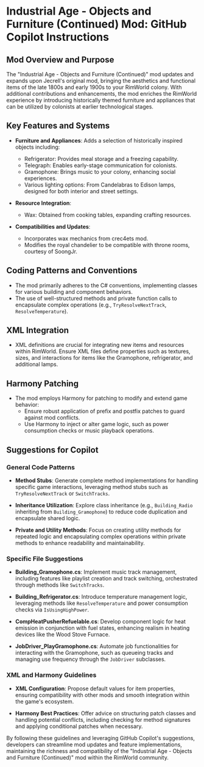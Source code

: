 # Industrial Age - Objects and Furniture (Continued) Mod: GitHub Copilot Instructions

## Mod Overview and Purpose

The "Industrial Age - Objects and Furniture (Continued)" mod updates and expands upon Jecrell's original mod, bringing the aesthetics and functional items of the late 1800s and early 1900s to your RimWorld colony. With additional contributions and enhancements, the mod enriches the RimWorld experience by introducing historically themed furniture and appliances that can be utilized by colonists at earlier technological stages.

## Key Features and Systems

- **Furniture and Appliances**: Adds a selection of historically inspired objects including:
  - Refrigerator: Provides meal storage and a freezing capability.
  - Telegraph: Enables early-stage communication for colonists.
  - Gramophone: Brings music to your colony, enhancing social experiences.
  - Various lighting options: From Candelabras to Edison lamps, designed for both interior and street settings.

- **Resource Integration**: 
  - Wax: Obtained from cooking tables, expanding crafting resources.

- **Compatibilities and Updates**:
  - Incorporates wax mechanics from crec4ets mod.
  - Modifies the royal chandelier to be compatible with throne rooms, courtesy of SoongJr.

## Coding Patterns and Conventions

- The mod primarily adheres to the C# conventions, implementing classes for various building and component behaviors.
- The use of well-structured methods and private function calls to encapsulate complex operations (e.g., `TryResolveNextTrack`, `ResolveTemperature`).

## XML Integration

- XML definitions are crucial for integrating new items and resources within RimWorld. Ensure XML files define properties such as textures, sizes, and interactions for items like the Gramophone, refrigerator, and additional lamps.

## Harmony Patching

- The mod employs Harmony for patching to modify and extend game behavior:
  - Ensure robust application of prefix and postfix patches to guard against mod conflicts.
  - Use Harmony to inject or alter game logic, such as power consumption checks or music playback operations.

## Suggestions for Copilot

### General Code Patterns

- **Method Stubs**: Generate complete method implementations for handling specific game interactions, leveraging method stubs such as `TryResolveNextTrack` or `SwitchTracks`.

- **Inheritance Utilization**: Explore class inheritance (e.g., `Building_Radio` inheriting from `Building_Gramophone`) to reduce code duplication and encapsulate shared logic.

- **Private and Utility Methods**: Focus on creating utility methods for repeated logic and encapsulating complex operations within private methods to enhance readability and maintainability.

### Specific File Suggestions

- **Building_Gramophone.cs**: Implement music track management, including features like playlist creation and track switching, orchestrated through methods like `SwitchTracks`.

- **Building_Refrigerator.cs**: Introduce temperature management logic, leveraging methods like `ResolveTemperature` and power consumption checks via `IsUsingHighPower`.

- **CompHeatPusherRefuelable.cs**: Develop component logic for heat emission in conjunction with fuel states, enhancing realism in heating devices like the Wood Stove Furnace.

- **JobDriver_PlayGramophone.cs**: Automate job functionalities for interacting with the Gramophone, such as queueing tracks and managing use frequency through the `JobDriver` subclasses.

### XML and Harmony Guidelines

- **XML Configuration**: Propose default values for item properties, ensuring compatibility with other mods and smooth integration within the game's ecosystem.

- **Harmony Best Practices**: Offer advice on structuring patch classes and handling potential conflicts, including checking for method signatures and applying conditional patches when necessary.

By following these guidelines and leveraging GitHub Copilot's suggestions, developers can streamline mod updates and feature implementations, maintaining the richness and compatibility of the "Industrial Age - Objects and Furniture (Continued)" mod within the RimWorld community.
